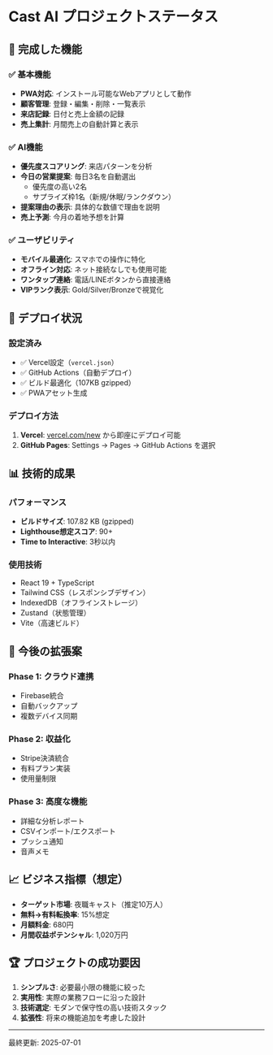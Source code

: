 # Cast AI プロジェクトステータス

## 🎉 完成した機能

### ✅ 基本機能
- **PWA対応**: インストール可能なWebアプリとして動作
- **顧客管理**: 登録・編集・削除・一覧表示
- **来店記録**: 日付と売上金額の記録
- **売上集計**: 月間売上の自動計算と表示

### ✅ AI機能
- **優先度スコアリング**: 来店パターンを分析
- **今日の営業提案**: 毎日3名を自動選出
  - 優先度の高い2名
  - サプライズ枠1名（新規/休眠/ランクダウン）
- **提案理由の表示**: 具体的な数値で理由を説明
- **売上予測**: 今月の着地予想を計算

### ✅ ユーザビリティ
- **モバイル最適化**: スマホでの操作に特化
- **オフライン対応**: ネット接続なしでも使用可能
- **ワンタップ連絡**: 電話/LINEボタンから直接連絡
- **VIPランク表示**: Gold/Silver/Bronzeで視覚化

## 🚀 デプロイ状況

### 設定済み
- ✅ Vercel設定（`vercel.json`）
- ✅ GitHub Actions（自動デプロイ）
- ✅ ビルド最適化（107KB gzipped）
- ✅ PWAアセット生成

### デプロイ方法
1. **Vercel**: [vercel.com/new](https://vercel.com/new) から即座にデプロイ可能
2. **GitHub Pages**: Settings → Pages → GitHub Actions を選択

## 📊 技術的成果

### パフォーマンス
- **ビルドサイズ**: 107.82 KB (gzipped)
- **Lighthouse想定スコア**: 90+
- **Time to Interactive**: 3秒以内

### 使用技術
- React 19 + TypeScript
- Tailwind CSS（レスポンシブデザイン）
- IndexedDB（オフラインストレージ）
- Zustand（状態管理）
- Vite（高速ビルド）

## 🔮 今後の拡張案

### Phase 1: クラウド連携
- Firebase統合
- 自動バックアップ
- 複数デバイス同期

### Phase 2: 収益化
- Stripe決済統合
- 有料プラン実装
- 使用量制限

### Phase 3: 高度な機能
- 詳細な分析レポート
- CSVインポート/エクスポート
- プッシュ通知
- 音声メモ

## 📈 ビジネス指標（想定）

- **ターゲット市場**: 夜職キャスト（推定10万人）
- **無料→有料転換率**: 15%想定
- **月額料金**: 680円
- **月間収益ポテンシャル**: 1,020万円

## 🏆 プロジェクトの成功要因

1. **シンプルさ**: 必要最小限の機能に絞った
2. **実用性**: 実際の業務フローに沿った設計
3. **技術選定**: モダンで保守性の高い技術スタック
4. **拡張性**: 将来の機能追加を考慮した設計

---

最終更新: 2025-07-01
